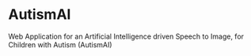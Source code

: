 # AutismAI
Web Application for an Artificial Intelligence driven Speech to Image, for Children with Autism (AutismAI)
